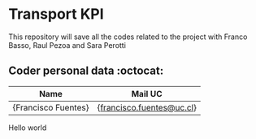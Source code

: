 # Transport KPI

This repository will save all the codes related to the project with Franco Basso, Raul Pezoa and Sara Perotti

## Coder personal data :octocat:

| Name | Mail UC |
| :-: | :-: |
| {Francisco Fuentes} | {francisco.fuentes@uc.cl} |

Hello world
